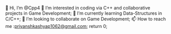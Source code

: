 👋 Hi, I’m @Cpp4
👀 I’m interested in coding via C++ and collaborative projects in Game Development;
🌱 I’m currently learning Data-Structures in C/C++; 
💞️ I’m looking to collaborate on Game Development;
📫 How to reach me :priyanshkashyap1062@gmail.com;
return 0;
<!---
Cpp4/Cpp4 is a ✨ special ✨ repository because its `README.md` (this file) appears on your GitHub profile.
You can click the Preview link to take a look at your changes.
--->
